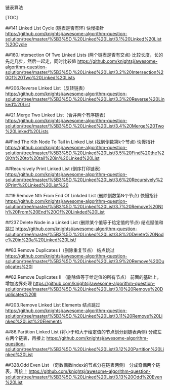 链表算法

[TOC]

##141.Linked List Cycle (链表是否有环)
快慢指针
https://github.com/knightsj/awesome-algorithm-question-solution/tree/master/%5B3%5D.%20Linked%20List/3.1%20Linked%20List%20Cycle

##160.Intersection Of Two Linked Lists (两个链表是否有交点)
比较长度，长的先走几步，然后一起走，同时比较值
https://github.com/knightsj/awesome-algorithm-question-solution/tree/master/%5B3%5D.%20Linked%20List/3.2%20Intersection%20Of%20Two%20Linked%20Lists

##206.Reverse Linked List（反转链表）
https://github.com/knightsj/awesome-algorithm-question-solution/tree/master/%5B3%5D.%20Linked%20List/3.3%20Reverse%20Linked%20List

##21.Merge Two Linked List（合并两个有序链表）
https://github.com/knightsj/awesome-algorithm-question-solution/tree/master/%5B3%5D.%20Linked%20List/3.4%20Merge%20Two%20Linked%20Lists

##Find The Kth Node To Tail in Linked List (找到倒数第k个节点)
快慢指针
https://github.com/knightsj/awesome-algorithm-question-solution/tree/master/%5B3%5D.%20Linked%20List/3.5%20Find%20the%20Kth%20to%20tail%20in%20Linked%20List

##Recursively Print Linked List (倒序打印链表)
https://github.com/knightsj/awesome-algorithm-question-solution/tree/master/%5B3%5D.%20Linked%20List/3.6%20Recursively%20Print%20Linked%20List%20

##19.Remove Nth From End Of Linkded List (删除倒数第N个节点)
快慢指针
https://github.com/knightsj/awesome-algorithm-question-solution/tree/master/%5B3%5D.%20Linked%20List/3.7%20Remove%20Nth%20From%20End%20Of%20Linkded%20List

##237.Delete Node in a Linked List (删除某个值等于给定值的节点)
结点赋值和跳过
https://github.com/knightsj/awesome-algorithm-question-solution/tree/master/%5B3%5D.%20Linked%20List/3.8%20Delete%20Node%20in%20a%20Linked%20List/

##83.Remove Duplicates I（删除重复节点）
结点跳过
https://github.com/knightsj/awesome-algorithm-question-solution/tree/master/%5B3%5D.%20Linked%20List/3.9%20Remove%20Duplicates%20I

##82.Remove Duplicates II （删除值等于给定值的所有节点）
前面的基础上，增加边界处理
https://github.com/knightsj/awesome-algorithm-question-solution/tree/master/%5B3%5D.%20Linked%20List/3.10%20Remove%20Duplicates%20II

##203.Remove Linked List Elements
结点跳过
https://github.com/knightsj/awesome-algorithm-question-solution/tree/master/%5B3%5D.%20Linked%20List/3.11%20Remove%20Linked%20List%20Elements

##86.Partition Linked List (将小于和大于给定值的节点划分到链表两侧)
分成左右两个链表，再接上
https://github.com/knightsj/awesome-algorithm-question-solution/tree/master/%5B3%5D.%20Linked%20List/3.12%20Partition%20Linked%20List

##328.Odd Even List （奇数偶数index的节点分在链表两侧）
分成奇偶两个链表，再接上
https://github.com/knightsj/awesome-algorithm-question-solution/tree/master/%5B3%5D.%20Linked%20List/3.13%20Odd%20Even%20List